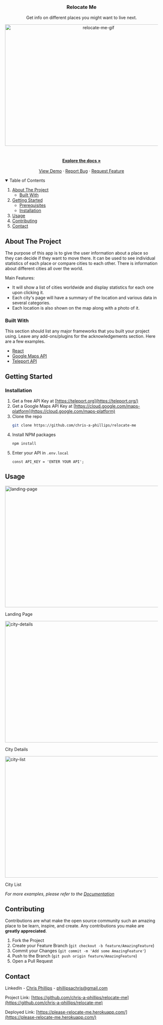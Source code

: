 <br />

  <h3 align="center">Relocate Me</h3>

  <p align="center">
    Get info on different places you might want to live next.
    <br />
  
<p align="center">
  <a href="https://github.com/othneildrew/Best-README-Template">
    <img src="https://github.com/chris-a-phillips/relocate-me/blob/master/src/media/relocate-me.gif" alt="relocate-me-gif" width="600" height="400">
  </a>

  <h3 align="center">
<!--   Relocate Me -->
</h3>

  <p align="center">
    <br />
    <a href="https://github.com/chris-a-phillips/relocate-me"><strong>Explore the docs »</strong></a>
    <br />
    <br />
    <a href="https://github.com/chris-a-phillips/relocate-me">View Demo</a>
    ·
    <a href="https://github.com/chris-a-phillips/relocate-me/issues">Report Bug</a>
    ·
    <a href="https://github.com/chris-a-phillips/relocate-me/issues">Request Feature</a>
  </p>
</p>



<!-- TABLE OF CONTENTS -->
<details open="open">
  <summary>Table of Contents</summary>
  <ol>
    <li>
      <a href="#about-the-project">About The Project</a>
      <ul>
        <li><a href="#built-with">Built With</a></li>
      </ul>
    </li>
    <li>
      <a href="#getting-started">Getting Started</a>
      <ul>
        <li><a href="#prerequisites">Prerequisites</a></li>
        <li><a href="#installation">Installation</a></li>
      </ul>
    </li>
    <li><a href="#usage">Usage</a></li>
    <li><a href="#contributing">Contributing</a></li>
    <li><a href="#contact">Contact</a></li>
  </ol>
</details>



<!-- ABOUT THE PROJECT -->
## About The Project

The purpose of this app is to give the user information about a place so they can decide if they want to move there. It can be used to see individual statistics of each place or compare cities to each other. There is information about different cities all over the world.


Main Features:
* It will show a list of cities worldwide and display statistics for each one upon clicking it.
* Each city's page will have a summary of the location and various data in several categories.
* Each location is also shown on the map along with a photo of it.

### Built With

This section should list any major frameworks that you built your project using. Leave any add-ons/plugins for the acknowledgements section. Here are a few examples.
* [React](https://reactjs.org/)
* [Google Maps API](https://cloud.google.com/maps-platform)
* [Teleport API](https://teleport.org/)



<!-- GETTING STARTED -->
## Getting Started

### Installation

1. Get a free API Key at [https://teleport.org](https://teleport.org/)
2. Get a Google Maps API Key at [https://cloud.google.com/maps-platform](https://cloud.google.com/maps-platform)
2. Clone the repo
   ```sh
   git clone https://github.com/chris-a-phillips/relocate-me
   ```
3. Install NPM packages
   ```sh
   npm install
   ```
4. Enter your API in `.env.local`
   ```JS
   const API_KEY = 'ENTER YOUR API';
   ```



<!-- USAGE EXAMPLES -->
## Usage

<img src="https://github.com/chris-a-phillips/relocate-me/blob/master/src/media/screenshot-three.png" alt="landing-page" width="600" height="400">

Landing Page


<img src="https://github.com/chris-a-phillips/relocate-me/blob/master/src/media/screenshot-one.png" alt="city-details" width="600" height="400">

City Details


<img src="https://github.com/chris-a-phillips/relocate-me/blob/master/src/media/screenshot-two.png" alt="city-list" width="600" height="400">

City List


_For more examples, please refer to the [Documentation](https://github.com/chris-a-phillips/relocate-me/blob/master/README.md)_


<!-- CONTRIBUTING -->
## Contributing

Contributions are what make the open source community such an amazing place to be learn, inspire, and create. Any contributions you make are **greatly appreciated**.

1. Fork the Project
2. Create your Feature Branch (`git checkout -b feature/AmazingFeature`)
3. Commit your Changes (`git commit -m 'Add some AmazingFeature'`)
4. Push to the Branch (`git push origin feature/AmazingFeature`)
5. Open a Pull Request

<!-- CONTACT -->
## Contact

LinkedIn - [Chris Phillips](https://www.linkedin.com/in/chris-a-phillips/) - phillipsachris@gmail.com

Project Link: [https://github.com/chris-a-phillips/relocate-me](https://github.com/chris-a-phillips/relocate-me)

Deployed Link: [https://please-relocate-me.herokuapp.com/](https://please-relocate-me.herokuapp.com/)

